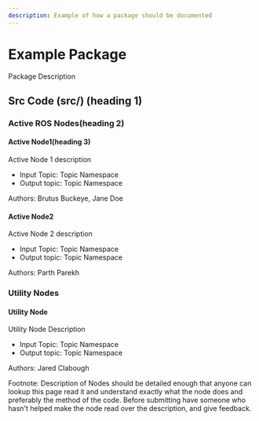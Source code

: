 ```yaml
---
description: Example of how a package should be documented
---
```


# Example Package

Package Description

## Src Code \(src/\) \(heading 1\)

### Active ROS Nodes\(heading 2\)

#### Active Node1\(heading 3\)

Active Node 1 description

* Input Topic: Topic Namespace
* Output topic: Topic Namespace

Authors: Brutus Buckeye, Jane Doe

#### Active Node2

Active Node 2 description

* Input Topic: Topic Namespace
* Output topic: Topic Namespace

Authors: Parth Parekh

### Utility Nodes

#### Utility Node

Utility Node Description

* Input Topic: Topic Namespace
* Output topic: Topic Namespace

Authors: Jared Clabough

Footnote: Description of Nodes should be detailed enough that anyone can lookup this page read it and understand exactly what the node does and preferably the method of the code. Before submitting have someone who hasn't helped make the node read over the description, and give feedback.

